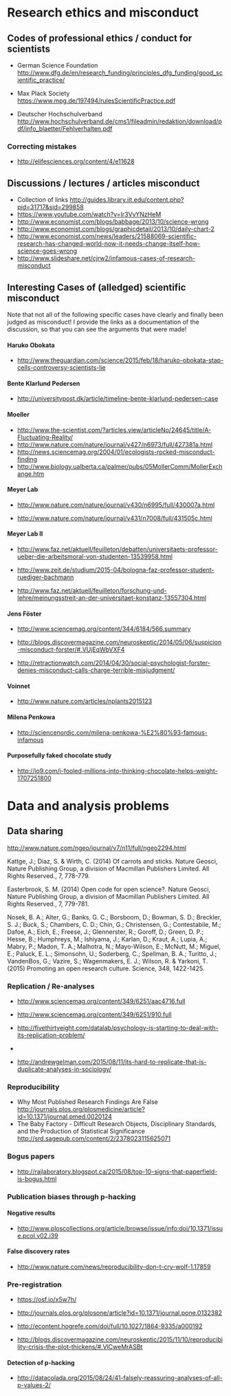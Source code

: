 


# Research ethics and misconduct


## Codes of professional ethics / conduct for scientists

* German Science Foundation http://www.dfg.de/en/research_funding/principles_dfg_funding/good_scientific_practice/ 

* Max Plack Society https://www.mpg.de/197494/rulesScientificPractice.pdf

* Deutscher Hochschulverband http://www.hochschulverband.de/cms1/fileadmin/redaktion/download/pdf/info_blaetter/Fehlverhalten.pdf 



### Correcting mistakes

* http://elifesciences.org/content/4/e11628





## Discussions / lectures / articles misconduct

* Collection of links http://guides.library.iit.edu/content.php?pid=31717&sid=299858
* https://www.youtube.com/watch?v=Ir3VvYNzHeM
* http://www.economist.com/blogs/babbage/2013/10/science-wrong 
* http://www.economist.com/blogs/graphicdetail/2013/10/daily-chart-2
* http://www.economist.com/news/leaders/21588069-scientific-research-has-changed-world-now-it-needs-change-itself-how-science-goes-wrong 
* http://www.slideshare.net/cjrw2/infamous-cases-of-research-misconduct


## Interesting Cases of (alledged) scientific misconduct

Note that not all of the following specific cases have clearly and finally been judged as misconduct! I provide the links as a documentation of the discussion, so that you can see the arguments that were made!


#### Haruko Obokata 

* http://www.theguardian.com/science/2015/feb/18/haruko-obokata-stap-cells-controversy-scientists-lie


#### Bente Klarlund Pedersen

* http://universitypost.dk/article/timeline-bente-klarlund-pedersen-case


#### Moeller

* http://www.the-scientist.com/?articles.view/articleNo/24645/title/A-Fluctuating-Reality/
* http://www.nature.com/nature/journal/v427/n6973/full/427381a.html
* http://news.sciencemag.org/2004/01/ecologists-rocked-misconduct-finding
* http://www.biology.ualberta.ca/palmer/pubs/05MollerComm/MollerExchange.htm


#### Meyer Lab

* http://www.nature.com/nature/journal/v430/n6995/full/430007a.html

* http://www.nature.com/nature/journal/v431/n7008/full/431505c.html


#### Meyer Lab II

* http://www.faz.net/aktuell/feuilleton/debatten/universitaets-professor-ueber-die-arbeitsmoral-von-studenten-13539958.html

* http://www.zeit.de/studium/2015-04/bologna-faz-professor-student-ruediger-bachmann

* http://www.faz.net/aktuell/feuilleton/forschung-und-lehre/meinungsstreit-an-der-universitaet-konstanz-13557304.html

#### Jens Föster

* http://www.sciencemag.org/content/344/6184/566.summary

* http://blogs.discovermagazine.com/neuroskeptic/2014/05/06/suspicion-misconduct-forster/#.VUjEqWbVXF4

* http://retractionwatch.com/2014/04/30/social-psychologist-forster-denies-misconduct-calls-charge-terrible-misjudgment/

#### Voinnet

* http://www.nature.com/articles/nplants2015123


#### Milena Penkowa

* http://sciencenordic.com/milena-penkowa-%E2%80%93-famous-infamous


#### Purposefully faked chocolate study 

* http://io9.com/i-fooled-millions-into-thinking-chocolate-helps-weight-1707251800



# Data and analysis problems

## Data sharing

http://www.nature.com/ngeo/journal/v7/n11/full/ngeo2294.html

Kattge, J.; Diaz, S. & Wirth, C. (2014) Of carrots and sticks. Nature Geosci, Nature Publishing Group, a division of Macmillan Publishers Limited. All Rights Reserved., 7, 778-779.


Easterbrook, S. M. (2014) Open code for open science?. Nature Geosci, Nature Publishing Group, a division of Macmillan Publishers Limited. All Rights Reserved., 7, 779-781.


Nosek, B. A.; Alter, G.; Banks, G. C.; Borsboom, D.; Bowman, S. D.; Breckler, S. J.; Buck, S.; Chambers, C. D.; Chin, G.; Christensen, G.; Contestabile, M.; Dafoe, A.; Eich, E.; Freese, J.; Glennerster, R.; Goroff, D.; Green, D. P.; Hesse, B.; Humphreys, M.; Ishiyama, J.; Karlan, D.; Kraut, A.; Lupia, A.; Mabry, P.; Madon, T. A.; Malhotra, N.; Mayo-Wilson, E.; McNutt, M.; Miguel, E.; Paluck, E. L.; Simonsohn, U.; Soderberg, C.; Spellman, B. A.; Turitto, J.; VandenBos, G.; Vazire, S.; Wagenmakers, E. J.; Wilson, R. & Yarkoni, T. (2015) Promoting an open research culture. Science, 348, 1422-1425.



### Replication / Re-analyses

* http://www.sciencemag.org/content/349/6251/aac4716.full

* http://www.sciencemag.org/content/349/6251/910.full

* http://fivethirtyeight.com/datalab/psychology-is-starting-to-deal-with-its-replication-problem/
* 
* http://andrewgelman.com/2015/08/11/its-hard-to-replicate-that-is-duplicate-analyses-in-sociology/


### Reproducibility

* Why Most Published Research Findings Are False http://journals.plos.org/plosmedicine/article?id=10.1371/journal.pmed.0020124
* The Baby Factory - Difficult Research Objects, Disciplinary Standards, and the Production of Statistical Significance http://srd.sagepub.com/content/2/2378023115625071



### Bogus papers

* http://rajlaboratory.blogspot.ca/2015/08/top-10-signs-that-paperfield-is-bogus.html



### Publication biases through p-hacking 


#### Negative results 

* http://www.ploscollections.org/article/browse/issue/info:doi/10.1371/issue.pcol.v02.i39

#### False discovery rates 

* http://www.nature.com/news/reproducibility-don-t-cry-wolf-1.17859


### Pre-registration

* https://osf.io/x5w7h/

* http://journals.plos.org/plosone/article?id=10.1371/journal.pone.0132382
* http://econtent.hogrefe.com/doi/full/10.1027/1864-9335/a000192
* http://blogs.discovermagazine.com/neuroskeptic/2015/11/10/reproducibility-crisis-the-plot-thickens/#.VlCweMrASBt

#### Detection of p-hacking

* http://datacolada.org/2015/08/24/41-falsely-reassuring-analyses-of-all-p-values-2/


